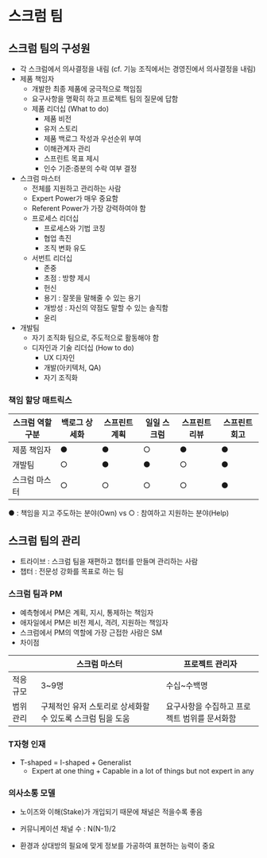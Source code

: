 # 스크럼 팀

## 스크럼 팀의 구성원

- 각 스크럼에서 의사결정을 내림 (cf. 기능 조직에서는 경영진에서 의사결정을 내림)
- 제품 책임자
  - 개발한 최종 제품에 궁극적으로 책임짐
  - 요구사항을 명확히 하고 프로젝트 팀의 질문에 답함
  - 제품 리더십 (What to do)
    - 제품 비전
    - 유저 스토리
    - 제품 백로그 작성과 우선순위 부여
    - 이해관계자 관리
    - 스프린트 목표 제시
    - 인수 기준:증분의 수락 여부 결정
- 스크럼 마스터
  - 전체를 지원하고 관리하는 사람
  - Expert Power가 매우 중요함
  - Referent Power가 가장 강력하여야 함
  - 프로세스 리더십
    - 프로세스와 기법 코칭
    - 협업 촉진
    - 조직 변화 유도
  - 서번트 리더십
    - 존중
    - 초점 : 방향 제시
    - 헌신
    - 용기 : 잘못을 말해줄 수 있는 용기
    - 개방성 : 자신의 약점도 말할 수 있는 솔직함
    - 윤리
- 개발팀
  - 자기 조직화 팀으로, 주도적으로 활동해야 함
  - 디자인과 기술 리더십 (How to do)
    - UX 디자인
    - 개발(아키텍처, QA)
    - 자기 조직화

### 책임 할당 매트릭스

| 스크럼 역할 구분 | 백로그 상세화 | 스프린트 계획 | 일일 스크럼 | 스프린트 리뷰 | 스프린트 회고 |
| ---------------- | ------------- | ------------- | ----------- | ------------- | ------------- |
| 제품 책임자      | ●             | ●             | ○           | ●             | ●             |
| 개발팀           | ○             | ●             | ●           | ○             | ●             |
| 스크럼 마스터    | ○             | ○             | ○           | ○             | ●             |

● : 책임을 지고 주도하는 분야(Own) vs ○ : 참여하고 지원하는 분야(Help)

## 스크럼 팀의 관리

- 트라이브 : 스크럼 팀을 재편하고 챕터를 만들며 관리하는 사람
- 챕터 : 전문성 강화를 목표로 하는 팀

### 스크럼 팀과 PM

- 예측형에서 PM은 계획, 지시, 통제하는 책임자
- 애자일에서 PM은 비전 제시, 격려, 지원하는 책임자
- 스크럼에서 PM의 역할에 가장 근접한 사람은 SM
- 차이점

|           | 스크럼 마스터                                              | 프로젝트 관리자                              |
| --------- | ---------------------------------------------------------- | -------------------------------------------- |
| 적응 규모 | 3~9명                                                      | 수십~수백명                                  |
| 범위 관리 | 구체적인 유저 스토리로 상세화할 수 있도록 스크럼 팀을 도움 | 요구사항을 수집하고 프로젝트 범위를 문서화함 |

### T자형 인재

- T-shaped = I-shaped + Generalist
  - Expert at one thing + Capable in a lot of things but not expert in any

### 의사소통 모델

- 노이즈와 이해(Stake)가 개입되기 때문에 채널은 적을수록 좋음
- 커뮤니케이션 채널 수 : N(N-1)/2

- 환경과 상대방의 필요에 맞게 정보를 가공하여 표현하는 능력이 중요

